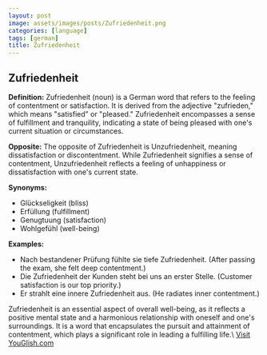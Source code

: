 ```yaml
---
layout: post
image: assets/images/posts/Zufriedenheit.png
categories: [language]
tags: [german]
title: Zufriedenheit
---
```


## Zufriedenheit

**Definition:**
Zufriedenheit (noun) is a German word that refers to the feeling of contentment or satisfaction. It is derived from the adjective "zufrieden," which means "satisfied" or "pleased." Zufriedenheit encompasses a sense of fulfillment and tranquility, indicating a state of being pleased with one's current situation or circumstances.

**Opposite:**
The opposite of Zufriedenheit is Unzufriedenheit, meaning dissatisfaction or discontentment. While Zufriedenheit signifies a sense of contentment, Unzufriedenheit reflects a feeling of unhappiness or dissatisfaction with one's current state.

**Synonyms:**
- Glückseligkeit (bliss)
- Erfüllung (fulfillment)
- Genugtuung (satisfaction)
- Wohlgefühl (well-being)

**Examples:**

- Nach bestandener Prüfung fühlte sie tiefe Zufriedenheit. (After passing the exam, she felt deep contentment.)
- Die Zufriedenheit der Kunden steht bei uns an erster Stelle. (Customer satisfaction is our top priority.)
- Er strahlt eine innere Zufriedenheit aus. (He radiates inner contentment.)

Zufriedenheit is an essential aspect of overall well-being, as it reflects a positive mental state and a harmonious relationship with oneself and one's surroundings. It is a word that encapsulates the pursuit and attainment of contentment, which plays a significant role in leading a fulfilling life.\ <a id="yg-widget-0" class="youglish-widget" data-query="Zufriedenheit" data-lang="german" data-components="8412" data-auto-start="0" data-bkg-color="theme_light" data-title="How%20to%20pronounce%20Zufriedenheit%20in%20German"  rel="nofollow" href="https://youglish.com">Visit YouGlish.com</a><script async src="https://youglish.com/public/emb/widget.js" charset="utf-8"></script>